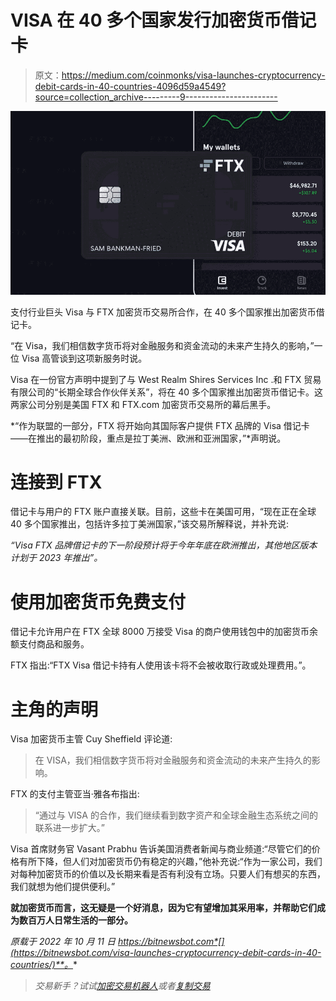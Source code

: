 # VISA 在 40 多个国家发行加密货币借记卡

> 原文：<https://medium.com/coinmonks/visa-launches-cryptocurrency-debit-cards-in-40-countries-4096d59a4549?source=collection_archive---------9----------------------->

![](img/8c27157bfd05c01f38c113c162d72b62.png)

支付行业巨头 Visa 与 FTX 加密货币交易所合作，在 40 多个国家推出加密货币借记卡。

“在 Visa，我们相信数字货币将对金融服务和资金流动的未来产生持久的影响，”一位 Visa 高管谈到这项新服务时说。

Visa 在一份官方声明中提到了与 West Realm Shires Services Inc .和 FTX 贸易有限公司的“长期全球合作伙伴关系”，将在 40 多个国家推出加密货币借记卡。这两家公司分别是美国 FTX 和 FTX.com 加密货币交易所的幕后黑手。

*“作为联盟的一部分，FTX 将开始向其国际客户提供 FTX 品牌的 Visa 借记卡——在推出的最初阶段，重点是拉丁美洲、欧洲和亚洲国家，”*声明说。

# 连接到 FTX

借记卡与用户的 FTX 账户直接关联。目前，这些卡在美国可用，“现在正在全球 40 多个国家推出，包括许多拉丁美洲国家，”该交易所解释说，并补充说:

*“Visa FTX 品牌借记卡的下一阶段预计将于今年年底在欧洲推出，其他地区版本计划于 2023 年推出”。*

# 使用加密货币免费支付

借记卡允许用户在 FTX 全球 8000 万接受 Visa 的商户使用钱包中的加密货币余额支付商品和服务。

FTX 指出:“FTX Visa 借记卡持有人使用该卡将不会被收取行政或处理费用。”。

# 主角的声明

Visa 加密货币主管 Cuy Sheffield 评论道:

> 在 VISA，我们相信数字货币将对金融服务和资金流动的未来产生持久的影响。

FTX 的支付主管亚当·雅各布指出:

> “通过与 VISA 的合作，我们继续看到数字资产和全球金融生态系统之间的联系进一步扩大。”

Visa 首席财务官 Vasant Prabhu 告诉美国消费者新闻与商业频道:“尽管它们的价格有所下降，但人们对加密货币仍有稳定的兴趣，”他补充说:“作为一家公司，我们对每种加密货币的价值以及长期来看是否有利没有立场。只要人们有想买的东西，我们就想为他们提供便利。”

**就加密货币而言，这无疑是一个好消息，因为它有望增加其采用率，并帮助它们成为数百万人日常生活的一部分。**

*原载于 2022 年 10 月 11 日 https://bitnewsbot.com*[](https://bitnewsbot.com/visa-launches-cryptocurrency-debit-cards-in-40-countries/)**。**

> *交易新手？试试[加密交易机器人](/coinmonks/crypto-trading-bot-c2ffce8acb2a)或者[复制交易](/coinmonks/top-10-crypto-copy-trading-platforms-for-beginners-d0c37c7d698c)*